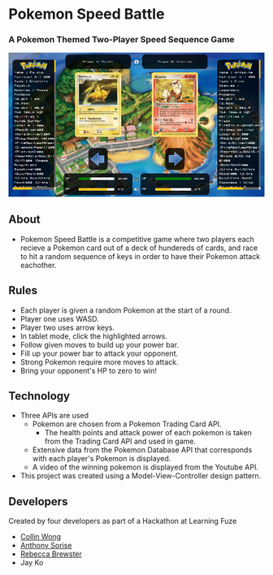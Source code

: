 # Pokemon Speed Battle

<h3>A Pokemon Themed Two-Player Speed Sequence Game</h3>

![Alt text](/images/readme.png?raw=true "Pokemon Speed Battle")

## About
- Pokemon Speed Battle is a competitive game where two players each recieve a Pokemon card out of a deck of hundereds of cards, and race to hit a random sequence of keys in order to have their Pokemon attack eachother.

## Rules

- Each player is given a random Pokemon at the start of a round.
- Player one uses WASD.
- Player two uses arrow keys.
- In tablet mode, click the highlighted arrows.
- Follow given moves to build up your power bar.
- Fill up your power bar to attack your opponent.
- Strong Pokemon require more moves to attack.
- Bring your opponent's HP to zero to win!

## Technology
- Three APIs are used
    - Pokemon are chosen from a Pokemon Trading Card API.
        - The health points and attack power of each pokemon is taken from the Trading Card API and used in game.
    - Extensive data from the Pokemon Database API that corresponds with each player's Pokemon is displayed.
    - A video of the winning pokemon is displayed from the Youtube API.
- This project was created using a Model-View-Controller design pattern.

## Developers
Created by four developers as part of a Hackathon at Learning Fuze
  - [Collin Wong](https://www.linkedin.com/in/collin-wong-dev/ "Collin's LinkedIn")
  - [Anthony Sorise](https://www.linkedin.com/in/anthony-sorise-6a184b10/ "Anthony's LinkedIn")
  - [Rebecca Brewster](https://www.linkedin.com/in/rebecca-brewster-3a30a9a3/ "Rebecca's LinkedIn")
  - Jay Ko
